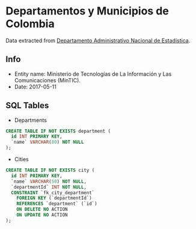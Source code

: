 # Departamentos y Municipios de Colombia

Data extracted from [Departamento Administrativo Nacional de Estadística](https://www.datos.gov.co/Mapas-Nacionales/Departamentos-y-municipios-de-Colombia/xdk5-pm3f).

## Info
- Entity name: Ministerio de Tecnologías de La Información y Las Comunicaciones (MinTIC).
- Date: 2017-05-11

## SQL Tables

- Departments
```sql
CREATE TABLE IF NOT EXISTS department (
  id INT PRIMARY KEY,
  `name` VARCHAR(80) NOT NULL
);
```

- Cities
```sql
CREATE TABLE IF NOT EXISTS city (
  id INT PRIMARY KEY,
  `name` VARCHAR(50) NOT NULL,
  `departmentId` INT NOT NULL,
  CONSTRAINT `fk_city_department`
    FOREIGN KEY (`departmentId`)
    REFERENCES `department` (`id`)
    ON DELETE NO ACTION
    ON UPDATE NO ACTION
);
```